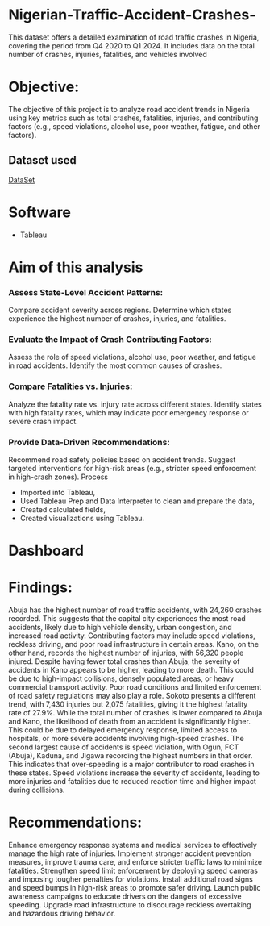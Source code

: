 # Nigerian-Traffic-Accident-Crashes-
This dataset offers a detailed examination of road traffic crashes in Nigeria, covering the period from Q4 2020 to Q1 2024. It includes data on the total number of crashes, injuries, fatalities, and vehicles involved
# Objective:
The objective of this project is to analyze road accident trends in Nigeria using key metrics such as total crashes, fatalities, injuries, and contributing factors (e.g., speed violations, alcohol use, poor weather, fatigue, and other factors).
## Dataset used
<a href ="https://www.kaggle.com/datasets/akinniyiakinwande/nigerian-traffic-crashes-2020-2024">DataSet</a>

# Software
- Tableau
 
# Aim of this analysis
### Assess State-Level Accident Patterns:
Compare accident severity across regions.
Determine which states experience the highest number of crashes, injuries, and fatalities.
### Evaluate the Impact of Crash Contributing Factors:
Assess the role of speed violations, alcohol use, poor weather, and fatigue in road accidents.
Identify the most common causes of crashes.
### Compare Fatalities vs. Injuries:
Analyze the fatality rate vs. injury rate across different states.
Identify states with high fatality rates, which may indicate poor emergency response or severe crash impact.
### Provide Data-Driven Recommendations:
Recommend road safety policies based on accident trends.
Suggest targeted interventions for high-risk areas (e.g., stricter speed enforcement in high-crash zones).
Process
- Imported into Tableau,
- Used Tableau Prep and Data Interpreter to clean and prepare the data,
- Created calculated fields,
- Created visualizations using Tableau.
# Dashboard




# Findings:
Abuja has the highest number of road traffic accidents, with 24,260 crashes recorded. This suggests that the capital city experiences the most road accidents, likely due to high vehicle density, urban congestion, and increased road activity. Contributing factors may include speed violations, reckless driving, and poor road infrastructure in certain areas.
Kano, on the other hand, records the highest number of injuries, with 56,320 people injured. Despite having fewer total crashes than Abuja, the severity of accidents in Kano appears to be higher, leading to more death. This could be due to high-impact collisions, densely populated areas, or heavy commercial transport activity. Poor road conditions and limited enforcement of road safety regulations may also play a role.
Sokoto presents a different trend, with 7,430 injuries but 2,075 fatalities, giving it the highest fatality rate of 27.9%. While the total number of crashes is lower compared to Abuja and Kano, the likelihood of death from an accident is significantly higher. This could be due to delayed emergency response, limited access to hospitals, or more severe accidents involving high-speed crashes.
The second largest cause of accidents is speed violation, with Ogun, FCT (Abuja), Kaduna, and Jigawa recording the highest numbers in that order.
This indicates that over-speeding is a major contributor to road crashes in these states. Speed violations increase the severity of accidents, leading to more injuries and fatalities due to reduced reaction time and higher impact during collisions.






# Recommendations:
Enhance emergency response systems and medical services to effectively manage the high rate of injuries.
Implement stronger accident prevention measures, improve trauma care, and enforce stricter traffic laws to minimize fatalities.
Strengthen speed limit enforcement by deploying speed cameras and imposing tougher penalties for violations.
Install additional road signs and speed bumps in high-risk areas to promote safer driving.
Launch public awareness campaigns to educate drivers on the dangers of excessive speeding.
Upgrade road infrastructure to discourage reckless overtaking and hazardous driving behavior.
